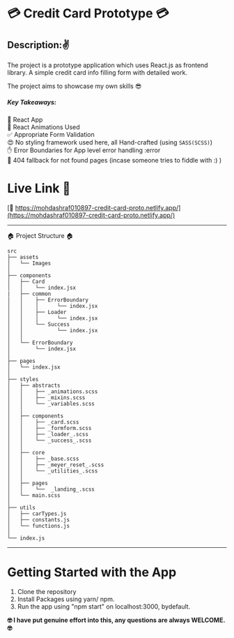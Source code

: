 # :credit_card: Credit Card Prototype :credit_card:

## Description::v:

The project is a prototype application which uses React.js as frontend library. A simple credit card info filling form with detailed work.

The project aims to showcase my own skills :sunglasses:

##### Key Takeaways:

:dash: React App<br />
:hatching_chick: React Animations Used <br />
:white_check_mark: Appropriate Form Validation <br />
:heart_eyes: No styling framework used here, all Hand-crafted (using `SASS(SCSS)`) <br />
:hand: Error Boundaries for App level error handling :error <br />
:no_entry_sign: 404 fallback for not found pages (incase someone tries to fiddle with :) )<br />

# Live Link :facepunch:

[:link: https://mohdashraf010897-credit-card-proto.netlify.app/](https://mohdashraf010897-credit-card-proto.netlify.app/)

---

:house: Project Structure :house:

```
src
├── assets
│   └── Images
│
├── components
│   ├── Card
│   │    └── index.jsx
|   ├── common
│   │    ├── ErrorBoundary
│   │    │      └── index.jsx
│   │    ├── Loader
│   │    │      └── index.jsx
│   │    └── Success
│   │           └── index.jsx
│   │
│   └── ErrorBoundary
│        └── index.jsx
│
├── pages
│   └── index.jsx
│
├── styles
│   ├── abstracts
│   │    ├── _animations.scss
│   │    ├── _mixins.scss
│   │    └── _variables.scss
│   │
│   ├── components
│   │    ├── _card.scss
│   │    ├── _formform.scss
│   │    ├── _loader_.scss
│   │    └── _success_.scss
│   │
│   ├── core
│   │    ├── _base.scss
│   │    ├── _meyer_reset_.scss
│   │    └── _utilities_.scss
│   │
│   ├── pages
│   │    └──  _landing_.scss
│   └── main.scss
│
├── utils
│   ├── carTypes.js
│   ├── constants.js
│   └── functions.js
│
└── index.js
```

---

# Getting Started with the App

1. Clone the repository
2. Install Packages using yarn/ npm.
3. Run the app using "npm start" on localhost:3000, bydefault.

**:nerd_face: I have put genuine effort into this, any questions are always WELCOME.:nerd_face:**
